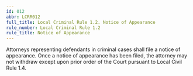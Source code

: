 ```yaml
---
id: 012
abbr: LCRR012
full_title: Local Criminal Rule 1.2. Notice of Appearance
rule_number: Local Criminal Rule 1.2
rule_title: Notice of Appearance
---
```


Attorneys representing defendants in criminal cases shall file a notice of appearance. Once a
notice of appearance has been filed, the attorney may not withdraw except upon prior order of the
Court pursuant to Local Civil Rule 1.4.